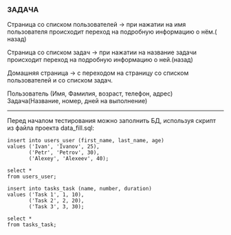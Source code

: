 ### ЗАДАЧА

Страница со списком пользователей -> при нажатии на имя пользователя происходит переход на подробную информацию о нём.(
назад)

Страница со списком задач -> при нажатии на название задачи происходит переход на подробную информацию о ней.(назад)

Домашняя страница -> с переходом на страницу со списком пользователей и со списком задач.

Пользователь (Имя, Фамилия, возраст, телефон, адрес)
Задача(Название, номер, дней на выполнение)

---
Перед началом тестирования можно заполнить БД, используя скрипт из файла проекта data_fill.sql:

```sqlite
insert into users_user (first_name, last_name, age)
values ('Ivan', 'Ivanov', 25),
       ('Petr', 'Petrov', 30),
       ('Alexey', 'Alexeev', 40);

select *
from users_user;

insert into tasks_task (name, number, duration)
values ('Task 1', 1, 10),
       ('Task 2', 2, 20),
       ('Task 3', 3, 30);

select *
from tasks_task;
```
